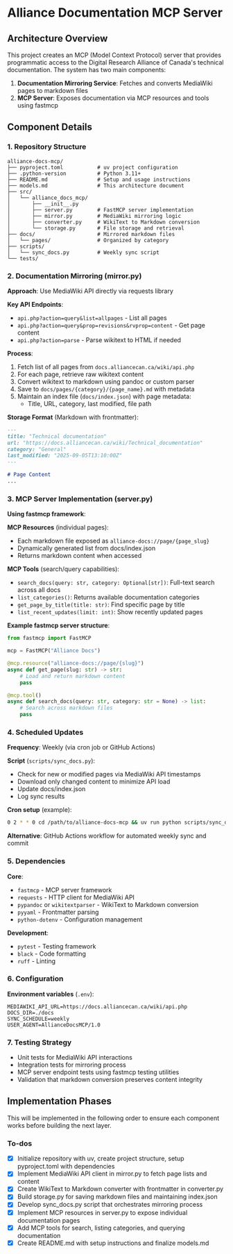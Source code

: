 # Alliance Documentation MCP Server

## Architecture Overview

This project creates an MCP (Model Context Protocol) server that provides programmatic access to the Digital Research Alliance of Canada's technical documentation. The system has two main components:

1. **Documentation Mirroring Service**: Fetches and converts MediaWiki pages to markdown files
2. **MCP Server**: Exposes documentation via MCP resources and tools using fastmcp

## Component Details

### 1. Repository Structure

```
alliance-docs-mcp/
├── pyproject.toml           # uv project configuration
├── .python-version          # Python 3.11+
├── README.md                # Setup and usage instructions
├── models.md                # This architecture document
├── src/
│   └── alliance_docs_mcp/
│       ├── __init__.py
│       ├── server.py        # FastMCP server implementation
│       ├── mirror.py        # MediaWiki mirroring logic
│       ├── converter.py     # WikiText to Markdown conversion
│       └── storage.py       # File storage and retrieval
├── docs/                    # Mirrored markdown files
│   └── pages/               # Organized by category
├── scripts/
│   └── sync_docs.py         # Weekly sync script
└── tests/
```

### 2. Documentation Mirroring (mirror.py)

**Approach**: Use MediaWiki API directly via requests library

**Key API Endpoints**:
- `api.php?action=query&list=allpages` - List all pages
- `api.php?action=query&prop=revisions&rvprop=content` - Get page content
- `api.php?action=parse` - Parse wikitext to HTML if needed

**Process**:
1. Fetch list of all pages from `docs.alliancecan.ca/wiki/api.php`
2. For each page, retrieve raw wikitext content
3. Convert wikitext to markdown using pandoc or custom parser
4. Save to `docs/pages/{category}/{page_name}.md` with metadata
5. Maintain an index file (`docs/index.json`) with page metadata:
   - Title, URL, category, last modified, file path

**Storage Format** (Markdown with frontmatter):
```markdown
---
title: "Technical documentation"
url: "https://docs.alliancecan.ca/wiki/Technical_documentation"
category: "General"
last_modified: "2025-09-05T13:10:00Z"
---

# Page Content
...
```

### 3. MCP Server Implementation (server.py)

**Using fastmcp framework**:

**MCP Resources** (individual pages):
- Each markdown file exposed as `alliance-docs://page/{page_slug}`
- Dynamically generated list from docs/index.json
- Returns markdown content when accessed

**MCP Tools** (search/query capabilities):
- `search_docs(query: str, category: Optional[str])`: Full-text search across all docs
- `list_categories()`: Returns available documentation categories
- `get_page_by_title(title: str)`: Find specific page by title
- `list_recent_updates(limit: int)`: Show recently updated pages

**Example fastmcp server structure**:
```python
from fastmcp import FastMCP

mcp = FastMCP("Alliance Docs")

@mcp.resource("alliance-docs://page/{slug}")
async def get_page(slug: str) -> str:
    # Load and return markdown content
    pass

@mcp.tool()
async def search_docs(query: str, category: str = None) -> list:
    # Search across markdown files
    pass
```

### 4. Scheduled Updates

**Frequency**: Weekly (via cron job or GitHub Actions)

**Script** (`scripts/sync_docs.py`):
- Check for new or modified pages via MediaWiki API timestamps
- Download only changed content to minimize API load
- Update docs/index.json
- Log sync results

**Cron setup** (example):
```bash
0 2 * * 0 cd /path/to/alliance-docs-mcp && uv run python scripts/sync_docs.py
```

**Alternative**: GitHub Actions workflow for automated weekly sync and commit

### 5. Dependencies

**Core**:
- `fastmcp` - MCP server framework
- `requests` - HTTP client for MediaWiki API
- `pypandoc` or `wikitextparser` - WikiText to Markdown conversion
- `pyyaml` - Frontmatter parsing
- `python-dotenv` - Configuration management

**Development**:
- `pytest` - Testing framework
- `black` - Code formatting
- `ruff` - Linting

### 6. Configuration

**Environment variables** (`.env`):
```
MEDIAWIKI_API_URL=https://docs.alliancecan.ca/wiki/api.php
DOCS_DIR=./docs
SYNC_SCHEDULE=weekly
USER_AGENT=AllianceDocsMCP/1.0
```

### 7. Testing Strategy

- Unit tests for MediaWiki API interactions
- Integration tests for mirroring process
- MCP server endpoint tests using fastmcp testing utilities
- Validation that markdown conversion preserves content integrity

## Implementation Phases

This will be implemented in the following order to ensure each component works before building the next layer.

### To-dos

- [x] Initialize repository with uv, create project structure, setup pyproject.toml with dependencies
- [x] Implement MediaWiki API client in mirror.py to fetch page lists and content
- [x] Create WikiText to Markdown converter with frontmatter in converter.py
- [x] Build storage.py for saving markdown files and maintaining index.json
- [x] Develop sync_docs.py script that orchestrates mirroring process
- [x] Implement MCP resources in server.py to expose individual documentation pages
- [x] Add MCP tools for search, listing categories, and querying documentation
- [x] Create README.md with setup instructions and finalize models.md

